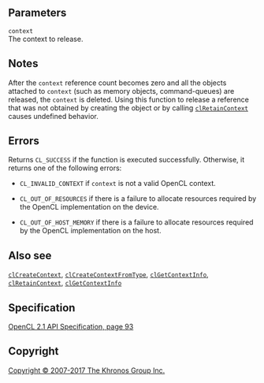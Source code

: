 Parameters
----------

`context`  
The context to release.

Notes
-----

After the `context` reference count becomes zero and all the objects
attached to `context` (such as memory objects, command-queues) are
released, the `context` is deleted. Using this function to release a
reference that was not obtained by creating the object or by calling
[`clRetainContext`](clRetainContext.html) causes undefined behavior.

Errors
------

Returns `CL_SUCCESS` if the function is executed successfully.
Otherwise, it returns one of the following errors:

-   `CL_INVALID_CONTEXT` if `context` is not a valid OpenCL context.

-   `CL_OUT_OF_RESOURCES` if there is a failure to allocate resources
    required by the OpenCL implementation on the device.

-   `CL_OUT_OF_HOST_MEMORY` if there is a failure to allocate resources
    required by the OpenCL implementation on the host.

Also see
--------

[`clCreateContext`](clCreateContext.html),
[`clCreateContextFromType`](clCreateContextFromType.html),
[`clGetContextInfo`](clGetContextInfo.html),
[`clRetainContext`](clRetainContext.html),
[`clGetContextInfo`](clGetContextInfo.html)

Specification
-------------

[OpenCL 2.1 API Specification, page
93](https://www.khronos.org/registry/cl/specs/opencl-2.1.pdf#page=93)

Copyright
---------

[Copyright © 2007-2017 The Khronos Group Inc.](copyright.html)
